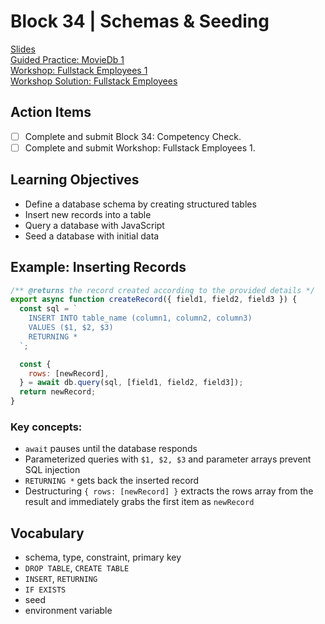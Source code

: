 # Block 34 | Schemas & Seeding

[Slides](https://docs.google.com/presentation/d/e/2PACX-1vQv07B6HqD8bIfqIq78YxQ4qh6lcs86ZbgJlMNwyGay_WXcf7SxIECP-UbAqrkscJQTIUXKRgprYGrq/pub?start=false&loop=false&delayms=3000)\
[Guided Practice: MovieDb 1](https://github.com/FullstackAcademy/moviedb)\
[Workshop: Fullstack Employees 1](https://github.com/FullstackAcademy/fullstack-employees)\
[Workshop Solution: Fullstack Employees](https://github.com/FullstackAcademy/fullstack-employees-solution)

## Action Items

- [ ] Complete and submit Block 34: Competency Check.
- [ ] Complete and submit Workshop: Fullstack Employees 1.

## Learning Objectives

- Define a database schema by creating structured tables
- Insert new records into a table
- Query a database with JavaScript
- Seed a database with initial data

## Example: Inserting Records

```javascript
/** @returns the record created according to the provided details */
export async function createRecord({ field1, field2, field3 }) {
  const sql = `
    INSERT INTO table_name (column1, column2, column3)
    VALUES ($1, $2, $3)
    RETURNING *
  `;

  const {
    rows: [newRecord],
  } = await db.query(sql, [field1, field2, field3]);
  return newRecord;
}
```

### Key concepts:

- `await` pauses until the database responds
- Parameterized queries with `$1, $2, $3` and parameter arrays prevent SQL injection
- `RETURNING *` gets back the inserted record
- Destructuring `{ rows: [newRecord] }` extracts the rows array from the result and immediately grabs the first item as `newRecord`

## Vocabulary

- schema, type, constraint, primary key
- `DROP TABLE`, `CREATE TABLE`
- `INSERT`, `RETURNING`
- `IF EXISTS`
- seed
- environment variable
